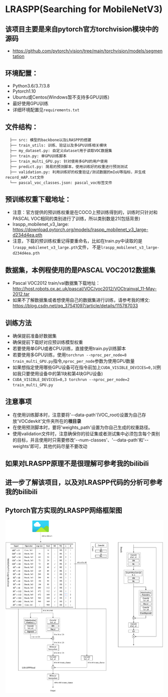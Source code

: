 # LRASPP(Searching for MobileNetV3)

## 该项目主要是来自pytorch官方torchvision模块中的源码
* https://github.com/pytorch/vision/tree/main/torchvision/models/segmentation

## 环境配置：
* Python3.6/3.7/3.8
* Pytorch1.10
* Ubuntu或Centos(Windows暂不支持多GPU训练)
* 最好使用GPU训练
* 详细环境配置见```requirements.txt```

## 文件结构：
```
  ├── src: 模型的backbone以及LRASPP的搭建
  ├── train_utils: 训练、验证以及多GPU训练相关模块
  ├── my_dataset.py: 自定义dataset用于读取VOC数据集
  ├── train.py: 单GPU训练脚本
  ├── train_multi_GPU.py: 针对使用多GPU的用户使用
  ├── predict.py: 简易的预测脚本，使用训练好的权重进行预测测试
  ├── validation.py: 利用训练好的权重验证/测试数据的mIoU等指标，并生成record_mAP.txt文件
  └── pascal_voc_classes.json: pascal_voc标签文件
```

## 预训练权重下载地址：
* 注意：官方提供的预训练权重是在COCO上预训练得到的，训练时只针对和PASCAL VOC相同的类别进行了训练，所以类别数是21(包括背景)
* lraspp_mobilenet_v3_large: https://download.pytorch.org/models/lraspp_mobilenet_v3_large-d234d4ea.pth
* 注意，下载的预训练权重记得要重命名，比如在train.py中读取的是```lraspp_mobilenet_v3_large.pth```文件，
  不是```lraspp_mobilenet_v3_large-d234d4ea.pth```
 
 
## 数据集，本例程使用的是PASCAL VOC2012数据集
* Pascal VOC2012 train/val数据集下载地址：http://host.robots.ox.ac.uk/pascal/VOC/voc2012/VOCtrainval_11-May-2012.tar
* 如果不了解数据集或者想使用自己的数据集进行训练，请参考我的博文: https://blog.csdn.net/qq_37541097/article/details/115787033

## 训练方法
* 确保提前准备好数据集
* 确保提前下载好对应预训练模型权重
* 若要使用单GPU或者CPU训练，直接使用train.py训练脚本
* 若要使用多GPU训练，使用```torchrun --nproc_per_node=8 train_multi_GPU.py```指令,```nproc_per_node```参数为使用GPU数量
* 如果想指定使用哪些GPU设备可在指令前加上```CUDA_VISIBLE_DEVICES=0,3```(例如我只要使用设备中的第1块和第4块GPU设备)
* ```CUDA_VISIBLE_DEVICES=0,3 torchrun --nproc_per_node=2 train_multi_GPU.py```

## 注意事项
* 在使用训练脚本时，注意要将'--data-path'(VOC_root)设置为自己存放'VOCdevkit'文件夹所在的**根目录**
* 在使用预测脚本时，要将'weights_path'设置为你自己生成的权重路径。
* 使用validation文件时，注意确保你的验证集或者测试集中必须包含每个类别的目标，并且使用时只需要修改'--num-classes'、'--data-path'和'--weights'即可，其他代码尽量不要改动

## 如果对LRASPP原理不是很理解可参考我的bilibili


## 进一步了解该项目，以及对LRASPP代码的分析可参考我的bilibili


## Pytorch官方实现的LRASPP网络框架图
![lraspp](lraspp.png)